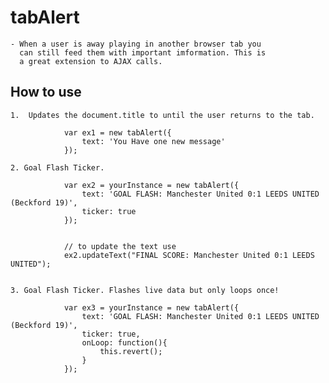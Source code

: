 tabAlert
===========

	- When a user is away playing in another browser tab you
	  can still feed them with important imformation. This is
	  a great extension to AJAX calls.


How to use
----------

	1.	Updates the document.title to until the user returns to the tab.
	
				var ex1 = new tabAlert({
					text: 'You Have one new message' 
				});
	
	2. Goal Flash Ticker.
				
				var ex2 = yourInstance = new tabAlert({
					text: 'GOAL FLASH: Manchester United 0:1 LEEDS UNITED (Beckford 19)',
					ticker: true
				});
				
				
				// to update the text use
				ex2.updateText("FINAL SCORE: Manchester United 0:1 LEEDS UNITED");
	
	
	3. Goal Flash Ticker. Flashes live data but only loops once!
	
				var ex3 = yourInstance = new tabAlert({
					text: 'GOAL FLASH: Manchester United 0:1 LEEDS UNITED (Beckford 19)',
					ticker: true,
					onLoop: function(){
						this.revert();
					}
				});
